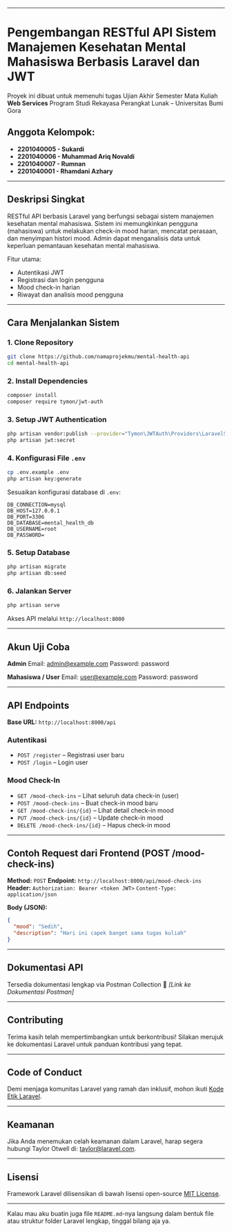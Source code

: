 
---

# Pengembangan RESTful API Sistem Manajemen Kesehatan Mental Mahasiswa Berbasis Laravel dan JWT

Proyek ini dibuat untuk memenuhi tugas Ujian Akhir Semester Mata Kuliah **Web Services**
Program Studi Rekayasa Perangkat Lunak – Universitas Bumi Gora

## Anggota Kelompok:

* **2201040005 - Sukardi**
* **2201040006 - Muhammad Ariq Novaldi**
* **2201040007 - Rumnan**
* **2201040001 - Rhamdani Azhary**

---

## Deskripsi Singkat

RESTful API berbasis Laravel yang berfungsi sebagai sistem manajemen kesehatan mental mahasiswa.
Sistem ini memungkinkan pengguna (mahasiswa) untuk melakukan check-in mood harian, mencatat perasaan, dan menyimpan histori mood. Admin dapat menganalisis data untuk keperluan pemantauan kesehatan mental mahasiswa.

Fitur utama:

* Autentikasi JWT
* Registrasi dan login pengguna
* Mood check-in harian
* Riwayat dan analisis mood pengguna

---

## Cara Menjalankan Sistem

### 1. Clone Repository

```bash
git clone https://github.com/namaprojekmu/mental-health-api
cd mental-health-api
```

### 2. Install Dependencies

```bash
composer install
composer require tymon/jwt-auth
```

### 3. Setup JWT Authentication

```bash
php artisan vendor:publish --provider="Tymon\JWTAuth\Providers\LaravelServiceProvider"
php artisan jwt:secret
```

### 4. Konfigurasi File `.env`

```bash
cp .env.example .env
php artisan key:generate
```

Sesuaikan konfigurasi database di `.env`:

```
DB_CONNECTION=mysql
DB_HOST=127.0.0.1
DB_PORT=3306
DB_DATABASE=mental_health_db
DB_USERNAME=root
DB_PASSWORD=
```

### 5. Setup Database

```bash
php artisan migrate
php artisan db:seed
```

### 6. Jalankan Server

```bash
php artisan serve
```

Akses API melalui `http://localhost:8000`

---

## Akun Uji Coba

**Admin**
Email: [admin@example.com](mailto:admin@example.com)
Password: password

**Mahasiswa / User**
Email: [user@example.com](mailto:user@example.com)
Password: password

---

## API Endpoints

**Base URL:** `http://localhost:8000/api`

### Autentikasi

* `POST /register` – Registrasi user baru
* `POST /login` – Login user

### Mood Check-In

* `GET /mood-check-ins` – Lihat seluruh data check-in (user)
* `POST /mood-check-ins` – Buat check-in mood baru
* `GET /mood-check-ins/{id}` – Lihat detail check-in mood
* `PUT /mood-check-ins/{id}` – Update check-in mood
* `DELETE /mood-check-ins/{id}` – Hapus check-in mood

---

## Contoh Request dari Frontend (POST /mood-check-ins)

**Method:** `POST`
**Endpoint:** `http://localhost:8000/api/mood-check-ins`
**Header:**
`Authorization: Bearer <token JWT>`
`Content-Type: application/json`

**Body (JSON):**

```json
{
  "mood": "Sedih",
  "description": "Hari ini capek banget sama tugas kuliah"
}
```

---

## Dokumentasi API

Tersedia dokumentasi lengkap via Postman Collection
📎 *\[Link ke Dokumentasi Postman]*

---

## Contributing

Terima kasih telah mempertimbangkan untuk berkontribusi!
Silakan merujuk ke dokumentasi Laravel untuk panduan kontribusi yang tepat.

---

## Code of Conduct

Demi menjaga komunitas Laravel yang ramah dan inklusif, mohon ikuti [Kode Etik Laravel](https://laravel.com/docs/contributions#code-of-conduct).

---

## Keamanan

Jika Anda menemukan celah keamanan dalam Laravel, harap segera hubungi Taylor Otwell di: [taylor@laravel.com](mailto:taylor@laravel.com).

---

## Lisensi

Framework Laravel dilisensikan di bawah lisensi open-source [MIT License](https://opensource.org/licenses/MIT).

---

Kalau mau aku buatin juga file `README.md`-nya langsung dalam bentuk file atau struktur folder Laravel lengkap, tinggal bilang aja ya.
